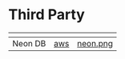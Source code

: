 # Third Party

<table data-card-size="large" data-view="cards">
    <thead>
        <tr>
            <th></th>
            <th data-hidden data-card-target data-type="content-ref"></th>
            <th data-hidden data-card-cover data-type="files"></th>
        </tr>
    </thead>
    <tbody>
        <tr>
            <td>Neon DB</td>
            <td>
                <a href="neon-db/">aws</a>
            </td>
            <td>
                <a href="../../.gitbook/assets/neon.jpg">neon.png</a>
            </td>
        </tr>
    </tbody>
</table>